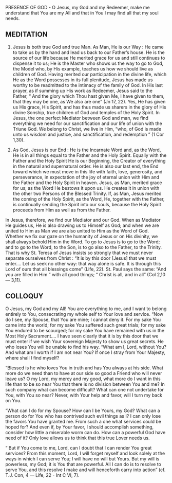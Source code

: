 PRESENCE OF GOD - O Jesus, my God and my Redeemer, make me understand that You are my All and that in You I may find all that my soul needs.

## MEDITATION

1. Jesus is both true God and true Man. As Man, He is our Way : He came to take us by the hand and lead us back to our Father’s house. He is the source of our life because He merited grace for us and still continues to dispense it to us; He is the Master who shows us the way to go to God, the Model who, by His example, teaches us how we should live as children of God. Having merited our participation in the divine life, which He as the Word possesses in its full plenitude, Jesus has made us worthy to be readmitted to the intimacy of the family of God. In His last prayer, as if summing up His work as Redeemer, Jesus said to the Father, “ And the glory which Thou hast given Me, I have given to them, that they may be one, as We also are one” (Jn 17, 22). Yes, He has given us His grace, His Spirit, and has thus made us sharers in the glory of His divine Sonship, true children of God and temples of the Holy Spirit. In Jesus, the one perfect Mediator between God and man, we find everything we need for our sanctification and our life of union with the Triune God. We belong to Christ, we live in Him, “who, of God is made unto us wisdom and justice, and sanctification, and redemption ” (1 Cor 1,30).


2. As God, Jesus is our End : He is the Incarnate Word and, as the Word, He is in all things equal to the Father and the Holy Spirit. Equally with the Father and the Holy Spirit He is our Beginning, the Creator of everything in the natural and supernatural order. He is also our last end, the End toward which we must move in this life with faith, love, generosity, and perseverance, in expectation of the joy of eternal union with Him and the Father and the Holy Spirit in heaven. Jesus, as Man, merited grace for us; as the Word He bestows it upon us. He creates it in union with the other two Persons of the Blessed Trinity. If, as Man, Jesus merited the coming of the Holy Spirit, as the Word, He, together with the Father, is continually sending the Spirit into our souls, because the Holy Spirit proceeds from Him as well as from the Father.

In Jesus, therefore, we find our Mediator and our God. When as Mediator He guides us, He is also drawing us to Himself as God; and when we are united to Him as Man we are also united to Him as the Word of God. Whether we fix our gaze on the humanity of Jesus or on His divinity, we shall always behold Him in the Word. To go to Jesus is to go to the Word; and to go to the Word, to the Son, is to go also to the Father, to the Trinity. That is why St. Teresa of Jesus insists so strongly that we must never separate ourselves from Christ : “It is by this door [Jesus] that we must enter.... Let us seek no other way: that way alone is safe. It is through this Lord of ours that all blessings come” (Life, 22). St. Paul says the same: “And you are filled in Him ” with all good things; “ Christ is all, and in all” (Col 2,10 — 3,11).

## COLLOQUY

O Jesus, my God and my All! You are everything to me, and I want to belong entirely to You, consecrating my whole self to Your love and service. “Now do I see, my Spouse, that You are mine; I cannot deny it. For my sake You came into the world; for my sake You suffered such great trials; for my sake You endured to be scourged; for my sake You have remained with us in the Most Holy Sacrament.... I have seen clearly that it is by this door that we must enter if we wish Your sovereign Majesty to show us great secrets. He who loses You will be unable to find his way. “What am I, Lord, without You? And what am I worth if I am not near You? If once I stray from Your Majesty, where shall I find myself?

“Blessed is he who loves You in truth and has You always at his side. What more do we need than to have at our side so good a Friend who will never leave us? O my Lord, my mercy and my good, what more do I want in this life than to be so near You that there is no division between You and me? In such company what can become difficult? What can one not undertake for You, with You so near? Never, with Your help and favor, will I turn my back on You.

“What can I do for my Spouse? How can I be Yours, my God? What can a person do for You who has contrived such evil things as I? I can only lose the favors You have granted me. From such a one what services could be hoped for? And even if, by Your favor, I should accomplish something, consider how little a miserable worm can do. How can a powerful God have need of it? Only love allows us to think that this true Lover needs us.

“ But if You come to me, Lord, can I doubt that I can render You great services? From this moment, Lord, I will forget myself and look solely at the ways in which I can serve You; I will have no will but Yours. But my will is powerless, my God; it is You that are powerful. All I can do is to resolve to serve You, and this resolve I make and will henceforth carry into action” (cf. T.J. Con, 4 — Life, 22 - Int C VI, 7).
